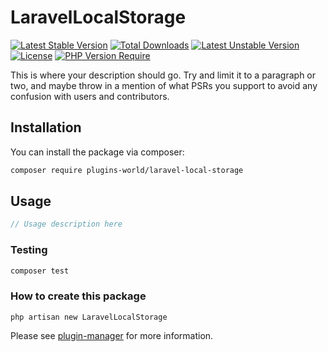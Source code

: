 # LaravelLocalStorage

[![Latest Stable Version](http://poser.pugx.org/plugins-world/laravel-local-storage/v)](https://packagist.org/packages/plugins-world/laravel-local-storage)
[![Total Downloads](http://poser.pugx.org/plugins-world/laravel-local-storage/downloads)](https://packagist.org/packages/plugins-world/laravel-local-storage)
[![Latest Unstable Version](http://poser.pugx.org/plugins-world/laravel-local-storage/v/unstable)](https://packagist.org/packages/plugins-world/laravel-local-storage) [![License](http://poser.pugx.org/plugins-world/laravel-local-storage/license)](https://packagist.org/packages/plugins-world/laravel-local-storage)
[![PHP Version Require](http://poser.pugx.org/plugins-world/laravel-local-storage/require/php)](https://packagist.org/packages/plugins-world/laravel-local-storage)

This is where your description should go. Try and limit it to a paragraph or two, and maybe throw in a mention of what PSRs you support to avoid any confusion with users and contributors.

## Installation

You can install the package via composer:

```bash
composer require plugins-world/laravel-local-storage
```

## Usage

``` php
// Usage description here
```

### Testing

``` bash
composer test
```

### How to create this package

`php artisan new LaravelLocalStorage`

Please see [plugin-manager](https://github.com/fresns/plugin-manager) for more information.
